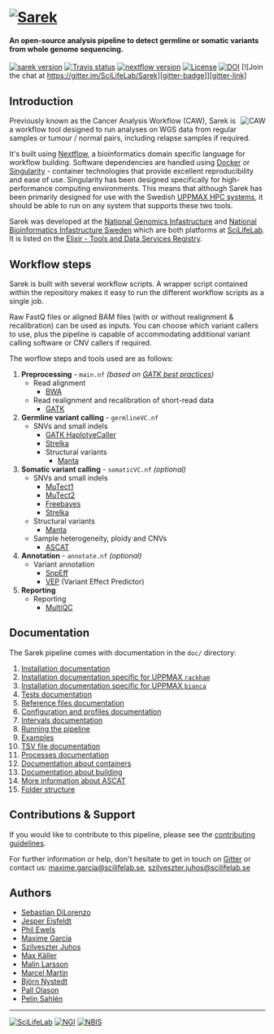 # [![Sarek](https://raw.githubusercontent.com/SciLifeLab/Sarek/master/doc/images/Sarek_logo.png "Sarek")](http://opensource.scilifelab.se/projects/sarek/)

#### An open-source analysis pipeline to detect germline or somatic variants from whole genome sequencing.

[![sarek version][version-badge]][version-link]
[![Travis status][travis-badge]][travis-link]
[![nextflow version][nextflow-badge]][nextflow-link]
[![License][license-badge]][license-link]
[![DOI][zenodo-badge]][zenodo-link]
[![Join the chat at https://gitter.im/SciLifeLab/Sarek][gitter-badge]][gitter-link]

## Introduction

<img align="right" title="CAW" src="https://raw.githubusercontent.com/SciLifeLab/Sarek/master/doc/images/CAW_logo.png">

Previously known as the Cancer Analysis Workflow (CAW), Sarek is a workflow tool designed to run analyses on WGS data from regular samples or tumour / normal pairs, including relapse samples if required.

It's built using [Nextflow][nextflow-link], a bioinformatics domain specific language for workflow building. Software dependencies are handled using [Docker](https://www.docker.com) or [Singularity](http://singularity.lbl.gov) - container technologies that provide excellent reproducibility and ease of use. Singularity has been designed specifically for high-performance computing environments. This means that although Sarek has been primarily designed for use with the Swedish [UPPMAX HPC systems](https://www.uppmax.uu.se), it should be able to run on any system that supports these two tools.

Sarek was developed at the [National Genomics Infastructure][ngi-link] and [National Bioinformatics Infastructure Sweden][nbis-link] which are both platforms at [SciLifeLab][scilifelab-link]. It is listed on the [Elixir - Tools and Data Services Registry](https://bio.tools/Sarek).

## Workflow steps

Sarek is built with several workflow scripts. A wrapper script contained within the repository makes it easy to run the different workflow scripts as a single job.

Raw FastQ files or aligned BAM files (with or without realignment & recalibration) can be used as inputs. You can choose which variant callers to use, plus the pipeline is capable of accommodating additional variant calling software or CNV callers if required.

The worflow steps and tools used are as follows:

1. **Preprocessing** - `main.nf` _(based on [GATK best practices](https://software.broadinstitute.org/gatk/best-practices/))_
    * Read alignment
        * [BWA](http://bio-bwa.sourceforge.net/)
    * Read realignment and recalibration of short-read data
        * [GATK](https://github.com/broadgsa/gatk-protected)
2. **Germline variant calling** - `germlineVC.nf`
    * SNVs and small indels
        * [GATK HaplotyeCaller](https://github.com/broadgsa/gatk-protected)
        * [Strelka](https://github.com/Illumina/strelka)
        * Structural variants
            * [Manta](https://github.com/Illumina/manta)
3. **Somatic variant calling** - `somaticVC.nf` _(optional)_
    * SNVs and small indels
        * [MuTect1](https://github.com/broadinstitute/mutect)
        * [MuTect2](https://github.com/broadgsa/gatk-protected)
        * [Freebayes](https://github.com/ekg/freebayes)
        * [Strelka](https://github.com/Illumina/strelka)
    * Structural variants
        * [Manta](https://github.com/Illumina/manta)
    * Sample heterogeneity, ploidy and CNVs
        * [ASCAT](https://github.com/Crick-CancerGenomics/ascat)
4. **Annotation** - `annotate.nf` _(optional)_
    * Variant annotation
        * [SnpEff](http://snpeff.sourceforge.net/)
        * [VEP](https://www.ensembl.org/info/docs/tools/vep/index.html) (Variant Effect Predictor)
5. **Reporting**
    * Reporting
        * [MultiQC](http://multiqc.info)

## Documentation

The Sarek pipeline comes with documentation in the `doc/` directory:

01. [Installation documentation](https://github.com/SciLifeLab/Sarek/blob/master/doc/INSTALL.md)
02. [Installation documentation specific for UPPMAX `rackham`](https://github.com/SciLifeLab/Sarek/blob/master/doc/INSTALL_RACKHAM.md)
03. [Installation documentation specific for UPPMAX `bianca`](https://github.com/SciLifeLab/Sarek/blob/master/doc/INSTALL_BIANCA.md)
04. [Tests documentation](https://github.com/SciLifeLab/Sarek/blob/master/doc/TESTS.md)
05. [Reference files documentation](https://github.com/SciLifeLab/Sarek/blob/master/doc/REFERENCES.md)
06. [Configuration and profiles documentation](https://github.com/SciLifeLab/Sarek/blob/master/doc/CONFIG.md)
07. [Intervals documentation](https://github.com/SciLifeLab/Sarek/blob/master/doc/INTERVALS.md)
08. [Running the pipeline](https://github.com/SciLifeLab/Sarek/blob/master/doc/USAGE.md)
09. [Examples](https://github.com/SciLifeLab/Sarek/blob/master/doc/USE_CASES.md)
10. [TSV file documentation](https://github.com/SciLifeLab/Sarek/blob/master/doc/TSV.md)
11. [Processes documentation](https://github.com/SciLifeLab/Sarek/blob/master/doc/PROCESS.md)
12. [Documentation about containers](https://github.com/SciLifeLab/Sarek/blob/master/doc/CONTAINERS.md)
13. [Documentation about building](https://github.com/SciLifeLab/Sarek/blob/master/doc/BUILD.md)
14. [More information about ASCAT](https://github.com/SciLifeLab/Sarek/blob/master/doc/ASCAT.md)
15. [Folder structure](https://github.com/SciLifeLab/Sarek/blob/master/doc/FOLDER.md)

## Contributions & Support

If you would like to contribute to this pipeline, please see the [contributing guidelines](.github/CONTRIBUTING.md).

For further information or help, don't hesitate to get in touch on [Gitter][gitter-link] or contact us: maxime.garcia@scilifelab.se, szilveszter.juhos@scilifelab.se

## Authors

* [Sebastian DiLorenzo](https://github.com/Sebastian-D)
* [Jesper Eisfeldt](https://github.com/J35P312)
* [Phil Ewels](https://github.com/ewels)
* [Maxime Garcia](https://github.com/MaxUlysse)
* [Szilveszter Juhos](https://github.com/szilvajuhos)
* [Max Käller](https://github.com/gulfshores)
* [Malin Larsson](https://github.com/malinlarsson)
* [Marcel Martin](https://github.com/marcelm)
* [Björn Nystedt](https://github.com/bjornnystedt)
* [Pall Olason](https://github.com/pallolason)
* [Pelin Sahlén](https://github.com/pelinakan)

--------------------------------------------------------------------------------

[![SciLifeLab](https://raw.githubusercontent.com/SciLifeLab/Sarek/master/doc/images/SciLifeLab_logo.png "SciLifeLab")][scilifelab-link]
[![NGI](https://raw.githubusercontent.com/SciLifeLab/Sarek/master/doc/images/NGI_logo.png "NGI")][ngi-link]
[![NBIS](https://raw.githubusercontent.com/SciLifeLab/Sarek/master/doc/images/NBIS_logo.png "NBIS")][nbis-link]

[gitter-badge]: https://badges.gitter.im/SciLifeLab/Sarek.svg
[gitter-link]: https://gitter.im/SciLifeLab/Sarek
[license-badge]: https://img.shields.io/github/license/SciLifeLab/Sarek.svg
[license-link]: https://github.com/SciLifeLab/Sarek/blob/master/LICENSE
[nbis-link]: https://www.nbis.se/
[nextflow-badge]: https://img.shields.io/badge/nextflow-%E2%89%A50.25.0-brightgreen.svg
[nextflow-link]: https://www.nextflow.io/
[ngi-link]: https://ngisweden.scilifelab.se/
[scilifelab-link]: https://www.scilifelab.se/
[travis-badge]: https://api.travis-ci.org/SciLifeLab/Sarek.svg
[travis-link]: https://travis-ci.org/SciLifeLab/Sarek
[version-badge]: https://img.shields.io/github/release/SciLifeLab/Sarek.svg
[version-link]: https://github.com/SciLifeLab/Sarek/releases/latest
[zenodo-badge]: https://zenodo.org/badge/54024046.svg
[zenodo-link]: https://zenodo.org/badge/latestdoi/54024046
